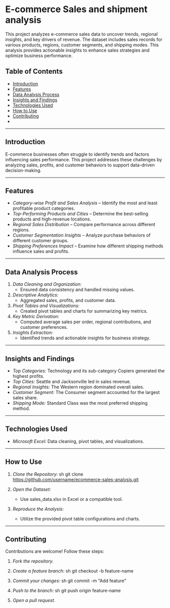 # E-commerce Sales  and shipment analysis 

This project analyzes e-commerce sales data to uncover trends, regional insights, and key drivers of revenue. The dataset includes sales records for various products, regions, customer segments, and shipping modes. This analysis provides actionable insights to enhance sales strategies and optimize business performance.

## Table of Contents
- [Introduction](#introduction)
- [Features](#features)
- [Data Analysis Process](#data-analysis-process)
- [Insights and Findings](#insights-and-findings)
- [Technologies Used](#technologies-used)
- [How to Use](#how-to-use)
- [Contributing](#contributing)
-

---

## Introduction
E-commerce businesses often struggle to identify trends and factors influencing sales performance. This project addresses these challenges by analyzing sales, profits, and customer behaviors to support data-driven decision-making.

---

## Features
- *Category-wise Profit and Sales Analysis* – Identify the most and least profitable product categories.
- *Top-Performing Products and Cities* – Determine the best-selling products and high-revenue locations.
- *Regional Sales Distribution* – Compare performance across different regions.
- *Customer Segmentation Insights* – Analyze purchase behaviors of different customer groups.
- *Shipping Preferences Impact* – Examine how different shipping methods influence sales and profits.

---

## Data Analysis Process
1. *Data Cleaning and Organization:*
   - Ensured data consistency and handled missing values.
2. *Descriptive Analytics:*
   - Aggregated sales, profits, and customer data.
3. *Pivot Tables and Visualizations:*
   - Created pivot tables and charts for summarizing key metrics.
4. *Key Metric Derivation:*
   - Computed average sales per order, regional contributions, and customer preferences.
5. *Insights Extraction:*
   - Identified trends and actionable insights for business strategy.

---

## Insights and Findings
- *Top Categories:* Technology and its sub-category Copiers generated the highest profits.
- *Top Cities:* Seattle and Jacksonville led in sales revenue.
- *Regional Insights:* The Western region dominated overall sales.
- *Customer Segment:* The Consumer segment accounted for the largest sales share.
- *Shipping Mode:* Standard Class was the most preferred shipping method.

---

## Technologies Used
- *Microsoft Excel:* Data cleaning, pivot tables, and visualizations.
  
---

## How to Use
1. *Clone the Repository:*
   sh
   git clone https://github.com/username/ecommerce-sales-analysis.git
   
2. *Open the Dataset:*
   - Use sales_data.xlsx in Excel or a compatible tool.
3. *Reproduce the Analysis:*
   - Utilize the provided pivot table configurations and charts.


---

## Contributing
Contributions are welcome! Follow these steps:
1. *Fork the repository.*
2. *Create a feature branch:*
   sh
   git checkout -b feature-name
   
3. *Commit your changes:*
   sh
   git commit -m "Add feature"
   
4. *Push to the branch:*
   sh
   git push origin feature-name
   
5. *Open a pull request.*

